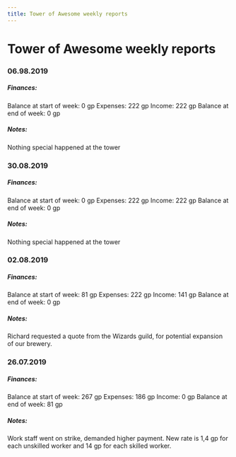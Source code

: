 ```yaml
---
title: Tower of Awesome weekly reports
---
```


# Tower of Awesome weekly reports

### 06.98.2019

##### Finances:

Balance at start of week: 0 gp
Expenses: 222 gp
Income: 222 gp
Balance at end of week: 0 gp

##### Notes:

Nothing special happened at the tower

### 30.08.2019

##### Finances:

Balance at start of week: 0 gp
Expenses: 222 gp
Income: 222 gp
Balance at end of week: 0 gp

##### Notes:

Nothing special happened at the tower

### 02.08.2019

##### Finances:

Balance at start of week: 81 gp
Expenses: 222 gp
Income: 141 gp
Balance at end of week: 0 gp

##### Notes:

Richard requested a quote from the Wizards guild, for potential expansion of our brewery.

### 26.07.2019

##### Finances:

Balance at start of week: 267 gp
Expenses: 186 gp
Income: 0 gp
Balance at end of week: 81 gp

##### Notes:

Work staff went on strike, demanded higher payment. New rate is 1,4 gp for each unskilled worker and 14 gp for each skilled worker.
